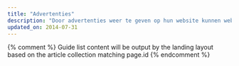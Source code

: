 ```yaml
---
title: "Advertenties"
description: "Door advertenties weer te geven op hun website kunnen webontwikkelaars hun inhoud en website gratis aanbieden en tegelijkertijd geld verdienen. Lees hoe advertenties werken en hoe u responsieve advertenties kunt weergeven op uw website."
updated_on: 2014-07-31
---
```


{% comment %}
Guide list content will be output by the landing layout based on the article collection matching page.id
{% endcomment %}

